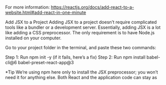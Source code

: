 For more information: https://reactjs.org/docs/add-react-to-a-website.html#add-react-in-one-minute

Add JSX to a Project
Adding JSX to a project doesn’t require complicated tools like a bundler or a development server. Essentially, adding JSX is a lot like adding a CSS preprocessor. The only requirement is to have Node.js installed on your computer.

Go to your project folder in the terminal, and paste these two commands:

Step 1: Run npm init -y (if it fails, here’s a fix)
Step 2: Run npm install babel-cli@6 babel-preset-react-app@3

*Tip
We’re using npm here only to install the JSX preprocessor; you won’t need it for anything else. Both React and the application code can stay as <script> tags with no changes.

Congratulations! You just added a production-ready JSX setup to your project.

Run JSX Preprocessor
Step 3: Create a folder called src and run this terminal command:
npx babel --watch src --out-dir . --presets react-app/prod

*Note
npx is not a typo — it’s a package runner tool that comes with npm 5.2+.

If you see an error message saying “You have mistakenly installed the babel package”, you might have missed the previous step. Perform it in the same folder, and then try again.

Don’t wait for it to finish — this command starts an automated watcher for JSX.

If you now create a file called src/like_button.js with this JSX starter code, the watcher will create a preprocessed like_button.js with the plain JavaScript code suitable for the browser. When you edit the source file with JSX, the transform will re-run automatically.

As a bonus, this also lets you use modern JavaScript syntax features like classes without worrying about breaking older browsers. The tool we just used is called Babel, and you can learn more about it from its documentation.

// configuring react-js in my-shop project
1. Create folder "react-myshop"
2. Run: npm init -y
3. Run: npm install babel-cli@6 babel-preset-react-app@3
4. Create folder "src" in react-app. (/react-app/src)
5. Run: npx babel --watch src --out-dir . --presets react-app/prod
    Note. Add JSX components in folder /react-app/src. The generated JS components will be available in /react-app/
6. Include react and reactDOM libraries in webpage (index.html) or layout (buyer.ctp)
    <script src="https://unpkg.com/react@17/umd/react.development.js" crossorigin></script>
    <script src="https://unpkg.com/react-dom@17/umd/react-dom.development.js" crossorigin></script>
    <!-- Load React components. These components are present in folder /react-app/  -->
    <script src="/react-app/like_button.js"></script>